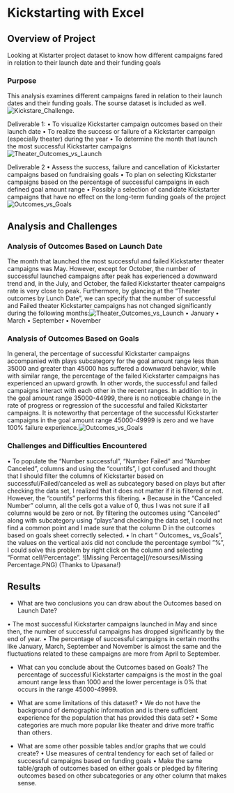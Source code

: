 # Kickstarting with Excel


## Overview of Project
Looking at Kistarter project dataset to know how different campaigns fared in relation to their launch date and their funding goals


### Purpose

This analysis examines different campaigns fared in relation to their launch dates and their funding goals. 
The sourse dataset is included as well. ![Kickstare_Challenge](/Kickstarter_challenge). 

Deliverable 1: 
• To visualize Kickstarter campaign outcomes based on their launch date
• To realize the success or failure of a Kickstarter campaign (especially theater) during the year
• To determine the month that launch the most successful Kickstarter campaigns
![Theater_Outcomes_vs_Launch](/resources/Theater_Outcomes_vs_Launch)

Deliverable 2
• Assess the success, failure and cancellation of Kickstarter campaigns based on fundraising goals
• To plan on selecting Kickstarter campaigns based on the percentage of successful campaigns in each defined goal amount range
• Possibly a selection of candidate Kickstarter campaigns that have no effect on the long-term  funding goals of the project
![Outcomes_vs_Goals](/resources/Outcomes_vs_Goals)


## Analysis and Challenges


### Analysis of Outcomes Based on Launch Date

The month that launched the most successful and failed Kickstarter theater campaigns was May. However, except for October, the number of successful launched campaigns after peak has experienced a downward trend and, in the July, and October, the failed Kickstarter theater campaigns rate is very close to peak.
Furthermore, by glancing at the “Theater outcomes by Lunch Date”, we can specify that the number of successful and Failed theater Kickstarter campaigns has not changed significantly during the following months:![Theater_Outcomes_vs_Launch](/resourses/Theater_Outcomes_vs_Launch.PNG)
• January
• March
• September
• November


### Analysis of Outcomes Based on Goals

In general, the percentage of successful Kickstarter campaigns accompanied with plays subcategory for the goal amount range less than 35000 and greater than 45000 has suffered a downward behavior, while with similar range, the percentage of the failed Kickstarter campaigns has experienced an upward growth. In other words, the successful and failed campaigns interact with each other in the recent ranges. 
In addition to, in the goal amount range 35000-44999, there is no noticeable change in the rate of progress or regression of the successful and failed Kickstarter campaigns.
It is noteworthy that percentage of the successful Kickstarter campaigns in the goal amount range 45000-49999 is zero and we have 100% failure experience.![Outcomes_vs_Goals](/resourses/Outcomes_vs_Goals.PNG) 


### Challenges and Difficulties Encountered

• To populate the “Number successful”, “Number Failed” and “Number Canceled”, columns and using the “countifs”, I got confused and thought that I should filter the columns of Kickstarter based on successful/Failed/canceled as well as subcategory based on plays but after checking the data set, I realized that it does not matter if it is filtered or not. However, the “countifs” performs this filtering.
• Because in the “Canceled Number” column, all the cells got a value of 0, thus I was not sure if all columns would be zero or not. By filtering the outcomes using “Canceled” along with subcategory using “plays”and checking the data set, I could not find a common point and I made sure that the column D in the outcomes based on goals sheet correctly selected.
• In chart “ Outcomes_ vs_Goals”, the values on the vertical axis did not conclude the percentage symbol ”%”, I could solve this problem by right click on the column and selecting “Format cell/Percentage”. ![Missing Percentage](/resourses/Missing Percentage.PNG)  (Thanks to Upasana!)  



## Results

- What are two conclusions you can draw about the Outcomes based on Launch Date?

• The most successful Kickstarter campaigns launched in May and since then, the number of successful campaigns has dropped significantly by the end of year.
• The percentage of successful campaigns in certain months like January, March, September and November is almost the same and the fluctuations related to these campaigns are more from April to September.


- What can you conclude about the Outcomes based on Goals?
The percentage of successful Kickstarter campaigns is the most in the goal amount range less than 1000 and the lower percentage is 0% that occurs in the range 45000-49999.

- What are some limitations of this dataset?
• We do not have the background of demographic information and is there sufficient experience for the population that has provided this data set?
• Some categories are much more popular like theater and drive more traffic than others.


- What are some other possible tables and/or graphs that we could create?
• Use measures of central tendency for each set of failed or successful campaigns based on funding goals
• Make the same table/graph of outcomes based on either goals or pledged by filtering outcomes based on other subcategories or any other column that makes sense.   
